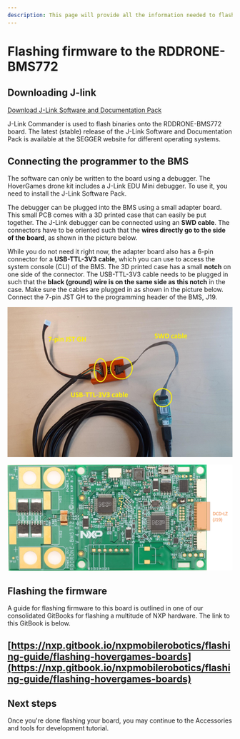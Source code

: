 ```yaml
---
description: This page will provide all the information needed to flash the BMS
---
```


# Flashing firmware to the RDDRONE-BMS772

## Downloading J-link

[Download J-Link Software and Documentation Pack](https://www.segger.com/downloads/jlink#J-LinkSoftwareAndDocumentationPack)

J-Link Commander is used to flash binaries onto the RDDRONE-BMS772 board. The latest \(stable\) release of the J-Link Software and Documentation Pack is available at the SEGGER website for different operating systems.

## Connecting the programmer to the BMS

The software can only be written to the board using a debugger. The HoverGames drone kit includes a J-Link EDU Mini debugger. To use it, you need to install the J-Link Software Pack. 

The debugger can be plugged into the BMS using a small adapter board. This small PCB comes with a 3D printed case that can easily be put together. The J-Link debugger can be connected using an **SWD cable**. The connectors have to be oriented such that the **wires directly go to the side of the board**, as shown in the picture below.

While you do not need it right now, the adapter board also has a 6-pin connector for a **USB-TTL-3V3 cable**, which you can use to access the system console \(CLI\) of the BMS. The 3D printed case has a small **notch** on one side of the connector. The USB-TTL-3V3 cable needs to be plugged in such that the **black \(ground\) wire is on the same side as this notch** in the case. Make sure the cables are plugged in as shown in the picture below. Connect the 7-pin JST GH to the programming header of the BMS, J19. 

![The debug adapter board](../../.gitbook/assets/image%20%286%29.png)

![BMS programming header](../../.gitbook/assets/image%20%2816%29.png)

## Flashing the firmware

A guide for flashing firmware to this board is outlined in one of our consolidated GitBooks for flashing a multitude of NXP hardware. The link to this GitBook is below.

## [https://nxp.gitbook.io/nxpmobilerobotics/flashing-guide/flashing-hovergames-boards](https://nxp.gitbook.io/nxpmobilerobotics/flashing-guide/flashing-hovergames-boards)

## Next steps

Once you're done flashing your board, you may continue to the Accessories and tools for development tutorial.

